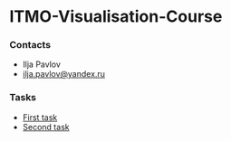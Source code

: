 # ITMO-Visualisation-Course

<h3>Contacts</h3>
<ul> 
  <li>Ilja Pavlov </li>
  <li> <a href="mailto:ilja.pavlov@yandex.ru">ilja.pavlov@yandex.ru</a> </li>
</ul>

<h3>Tasks</h3>
<ul>
  <li>
    <a href="hw1/hw1.html"> First task</a>
  </li>
  <li>
    <a href="hw2/hw2.html"> Second task</a>
  </li>
</ul>
